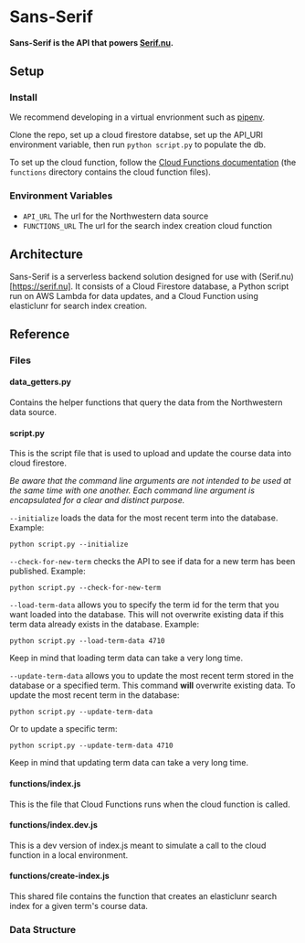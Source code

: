 # Sans-Serif
#### Sans-Serif is the API that powers [Serif.nu](https://serif.nu).

## Setup

### Install

We recommend developing in a virtual envrionment such as [pipenv](https://pipenv.readthedocs.io/en/latest/).

Clone the repo, set up a cloud firestore databse, set up the API_URl environment variable, then run `python script.py` to populate the db.

To set up the cloud function, follow the [Cloud Functions documentation](https://firebase.google.com/docs/functions/) (the `functions` directory contains the cloud function files).

### Environment Variables

* `API_URL` The url for the Northwestern data source
* `FUNCTIONS_URL` The url for the search index creation cloud function

## Architecture

Sans-Serif is a serverless backend solution designed for use with (Serif.nu)[https://serif.nu]. It consists of a Cloud Firestore database, a Python script run on AWS Lambda for data updates, and a Cloud Function using elasticlunr for search index creation.

## Reference

### Files

#### data_getters.py
Contains the helper functions that query the data from the Northwestern data source.

#### script.py
This is the script file that is used to upload and update the course data into cloud firestore.

*Be aware that the command line arguments are not intended to be used at the same time with one another. Each command line argument is encapsulated for a clear and distinct purpose.*

`--initialize` loads the data for the most recent term into the database. Example:

```
python script.py --initialize
```

`--check-for-new-term` checks the API to see if data for a new term has been published. Example:

```
python script.py --check-for-new-term
```

`--load-term-data` allows you to specify the term id for the term that you want loaded into the database. This will not overwrite existing data if this term data already exists in the database. Example:

```
python script.py --load-term-data 4710
```

Keep in mind that loading term data can take a very long time.

`--update-term-data` allows you to update the most recent term stored in the database or a specified term. This command **will** overwrite existing data. To update the most recent term in the database:

```
python script.py --update-term-data
```

Or to update a specific term:

```
python script.py --update-term-data 4710
```

Keep in mind that updating term data can take a very long time.

#### functions/index.js

This is the file that Cloud Functions runs when the cloud function is called.

#### functions/index.dev.js

This is a dev version of index.js meant to simulate a call to the cloud function in a local environment.

#### functions/create-index.js

This shared file contains the function that creates an elasticlunr search index for a given term's course data.

### Data Structure

